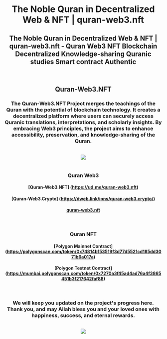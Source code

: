 <h1 align="center">The Noble Quran in Decentralized Web & NFT | quran-web3.nft</h1>
<h2 align="center">The Noble Quran in Decentralized Web & NFT | quran-web3.nft - Quran Web3 NFT Blockchain Decentralized Knowledge-sharing Quranic studies Smart contract Authentic</h2>
<br />
<h2 align="center">Quran-Web3.NFT</h2>
<h3 align="center">The Quran-Web3.NFT Project merges the teachings of the Quran with the potential of blockchain technology. It creates a decentralized platform where users can securely access Quranic translations, interpretations, and scholarly insights. By embracing Web3 principles, the project aims to enhance accessibility, preservation, and knowledge-sharing of the Quran.</h3>
<br />
<div align="center" dir="auto">
<img src="https://github.com/quran-web3/quran-web3/assets/136342539/d2bda0ec-9e95-4188-aa61-c1c3262e2aa1" />
</div>
<br />
<h3 align="center">Quran Web3</h3>
<h4 align="center">[Quran-Web3.NFT] (<a href="https://ud.me/quran-web3.nft" rel="nofollow">https://ud.me/quran-web3.nft</a>)</h4>
<h4 align="center">[Quran-Web3.Crypto] (<a href="https://dweb.link/ipns/quran-web3.crypto/" rel="nofollow">https://dweb.link/ipns/quran-web3.crypto/</a>)</h4>
<h4 align="center"><a href="https://bafybeihnern7lcpr6mbpupmfwjaokdje3ryouwecujviv342z7n4m6ama4.ipfs.dweb.link/" rel="nofollow">quran-web3.nft</a></h4>
<br />
<h3 align="center">Quran NFT</h3>
<h4 align="center">[Polygon Mainnet Contract] (<a href="https://polygonscan.com/token/0x74814b153519f3d77d5521cd185dd3071b6a017a" rel="nofollow">https://polygonscan.com/token/0x74814b153519f3d77d5521cd185dd3071b6a017a</a>)</h4>
<h4 align="center">[Polygon Testnet Contract] (<a href="https://mumbai.polygonscan.com/token/0x7270a3f45ad4ad76a4f3865451b3f217642faf88" rel="nofollow">https://mumbai.polygonscan.com/token/0x7270a3f45ad4ad76a4f3865451b3f217642faf88</a>)</h4>
<br />
<h3 align="center">We will keep you updated on the project's progress here. Thank you, and may Allah bless you and your loved ones with happiness, success, and eternal rewards.</h3>
<br />
<div align="center" dir="auto">
<img src="https://github.com/quran-web3/quran-web3/assets/136342539/ae998b74-5454-4607-aaa9-e175f2a17cb4" />
</div> 

